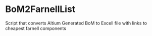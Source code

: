 # BoM2FarnellList
Script that converts Altium Generated BoM to Excell file with links to cheapest farnell components

